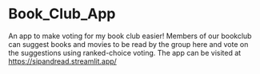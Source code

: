 # Book_Club_App
An app to make voting for my book club easier!
Members of our bookclub can suggest books and movies to be read by the group here and vote on the suggestions using ranked-choice voting.
The app can be visited at https://sipandread.streamlit.app/ 
